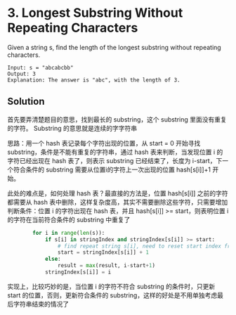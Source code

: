 # 3. Longest Substring Without Repeating Characters

Given a string s, find the length of the longest substring without repeating characters.

```
Input: s = "abcabcbb"
Output: 3
Explanation: The answer is "abc", with the length of 3.
```

## Solution

首先要弄清楚题目的意思，找到最长的 substring，这个 substring 里面没有重复的字符。 Substring 的意思就是连续的字字符串

思路：用一个 hash 表记录每个字符出现的位置，从 start = 0 开始寻找 substring，条件是不能有重复的字符串，通过 hash 表来判断，当发现位置 i 的字符已经出现在 hash 表了，则表示 substring 已经结束了，长度为 i-start，下一个符合条件的 substring 需要从位置i的字符上一次出现的位置 hash[s[i]]+1 开始。

此处的难点是，如何处理 hash 表？最直接的方法是，位置 hash[s[i]] 之前的字符都需要从 hash 表中删除，这样复杂度高，其实不需要删除这些字符，只需要增加判断条件：位置 i 的字符出现在 hash 表，并且 hash[s[i]] >= start，则表明位置 i 的字符在当前符合条件的 substring 中重复了

```python
        for i in range(len(s)):
            if s[i] in stringIndex and stringIndex[s[i]] >= start:
                # find repeat string s[i], need to reset start index from previous s[i] + 1
                start = stringIndex[s[i]] + 1
            else:
                result = max(result, i-start+1)
            stringIndex[s[i]] = i 
```

实现上，比较巧妙的是，当位置 i 的字符不符合 substring 的条件时，只更新 start 的位置，否则，更新符合条件的 substring，这样的好处是不用单独考虑最后字符串结束的情况了

